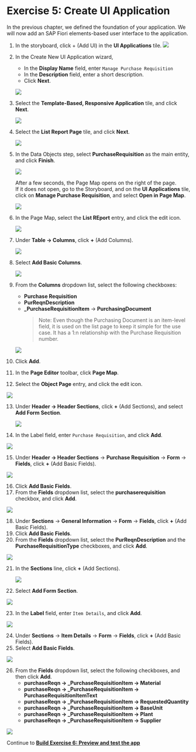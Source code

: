 # Exercise 5: Create UI Application

In the previous chapter, we defined the foundation of your application. We will now add an SAP Fiori elements-based user interface to the application.

1. In the storyboard, click + (Add UI) in the **UI Applications** tile.
   ![](images/UI_001.png)

2. In the Create New UI Application wizard,
   * In the **Display Name** field, enter `Manage Purchase Requisition`
   * In the **Description** field, enter a short description.
   * Click **Next**.

   ![](images/UI_002.png)

3. Select the **Template-Based, Responsive Application** tile, and click **Next**.

   ![](images/UI_003.png)

4. Select the **List Report Page** tile, and click **Next**.

   ![](images/UI_004.png)

5. In the Data Objects step, select **PurchaseRequisition** as the main entity, and click **Finish**.

   ![](images/UI_005.png)

   After a few seconds, the Page Map opens on the right of the page.<br>
   If it does not open, go to the Storyboard, and on the **UI Applications** tile, click on **Manage Purchase Requisition**, and select **Open in Page Map**.

   ![](images/UI_006.png)
   
6. In the Page Map, select the **List REport** entry, and click the edit icon.

   ![](images/UI_007.png)
   
7. Under **Table -> Columns**, click **+** (Add Columns).

    ![](images/Plus.png)

8. Select **Add Basic Columns**.

   ![](images/AddBasic.png)

9. From the **Columns** dropdown list, select the following checkboxes:
    
   * **Purchase Requisition**
   * **PurReqnDescription**
   * **_PurchaseRequisitionItem** -> **PurchasingDocument**
      > Note: Even though the Purchasing Document is an item-level field, it is used on the list page to keep it simple for the use case. It has a 1:n relationship with the Purchase Requisition number.

   ![](images/ListPageCols.png)

10. Click **Add**.
11. In the **Page Editor** toolbar, click **Page Map**.
12. Select the **Object Page** entry, and click the edit icon.

   ![](images/UI_009.png)

13. Under **Header -> Header Sections**, click **+** (Add Sections), and select **Add Form Section**.

    ![](images/HeaderForm_001.png)
    
14. In the Label field, enter `Purchase Requisition`, and click **Add**.

   ![](images/HeaderForm_002.png)

15. Under **Header -> Header Sections** -> **Purchase Requisition** -> **Form** -> **Fields**, click **+** (Add Basic Fields).

   ![](images/HeaderForm_003.png)

16.  Click **Add Basic Fields**.
17.  From the **Fields** dropdown list, select the **purchaserequisition** checkbox, and click **Add**.

   ![](images/HeaderForm_004.png)

18. Under **Sections** -> **General Information** -> **Form** -> **Fields**, click **+** (Add Basic Fields).
19. Click **Add Basic Fields**.
20. From the **Fields** dropdown list, select the **PurReqnDescription** and the **PurchaseRequisitionType** checkboxes, and click **Add**. 

   ![](images/ObjectCols.png)

21. In the **Sections** line, click **+** (Add Sections).

    ![](images/UI_012.png)
    
22. Select **Add Form Section**.

   ![](images/AddForm.png)
    
 
23. In the **Label** field, enter `Item Details`, and click **Add**.

   ![](images/UI_013.png)

24. Under **Sections** -> **Item Details** -> **Form** -> **Fields**, click **+** (Add Basic Fields).
25. Select **Add Basic Fields**.

   ![](images/UI_015.png)  

26. From the **Fields** dropdown list, select the following checkboxes, and then click **Add**.
    * **purchaseReqn -> _PurchaseRequisitionItem -> Material**
    * **purchaseReqn -> _PurchaseRequisitionItem -> PurchaseRequisitionItemText**
    * **purchaseReqn -> _PurchaseRequisitionItem -> RequestedQuantity**
    * **purchaseReqn -> _PurchaseRequisitionItem -> BaseUnit**
    * **purchaseReqn -> _PurchaseRequisitionItem -> Plant**
    * **purchaseReqn -> _PurchaseRequisitionItem -> Supplier**

   ![](images/UI_014.png)    


Continue to **[Build Exercise 6: Preview and test the app](../../../buildcode/exercises/ex6/README.md)**
